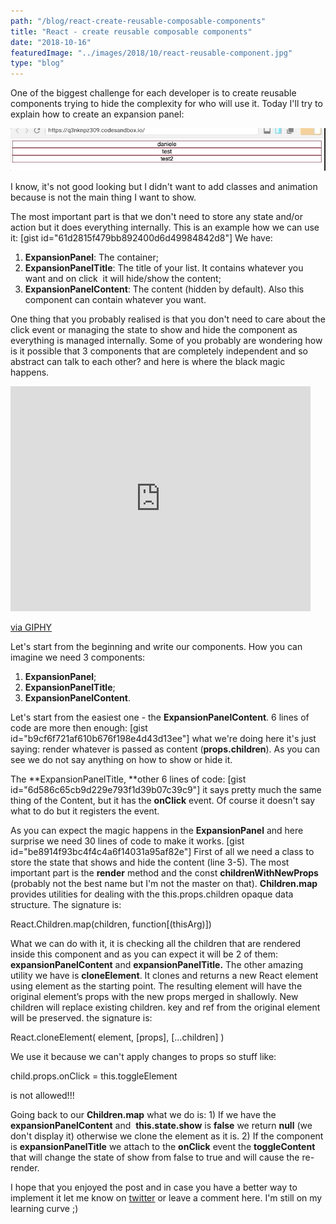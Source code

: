 ```yaml
---
path: "/blog/react-create-reusable-composable-components"
title: "React - create reusable composable components"
date: "2018-10-16"
featuredImage: "../images/2018/10/react-reusable-component.jpg"
type: "blog"
---
```


One of the biggest challenge for each developer is to create reusable components trying to hide the complexity for who will use it. Today I'll try to explain how to create an expansion panel:

![](../images/2018/10/expandable.gif)

I know, it's not good looking but I didn't want to add classes and animation because is not the main thing I want to show.

The most important part is that we don't need to store any state and/or action but it does everything internally. This is an example how we can use it: \[gist id="61d2815f479bb892400d6d49984842d8"\] We have:

1. **ExpansionPanel**: The container;
2. **ExpansionPanelTitle**: The title of your list. It contains whatever you want and on click  it will hide/show the content;
3. **ExpansionPanelContent**: The content (hidden by default). Also this component can contain whatever you want.

One thing that you probably realised is that you don't need to care about the click event or managing the state to show and hide the component as everything is managed internally. Some of you probably are wondering how is it possible that 3 components that are completely independent and so abstract can talk to each other? and here is where the black magic happens.

<iframe class="giphy-embed" src="https://giphy.com/embed/qeHJWaCYOc2WI" width="480" height="360" frameborder="0" allowfullscreen="allowfullscreen"></iframe>

[via GIPHY](https://giphy.com/gifs/kel-qeHJWaCYOc2WI)

Let's start from the beginning and write our components. How you can imagine we need 3 components:

1. **ExpansionPanel**;
2. **ExpansionPanelTitle**;
3. **ExpansionPanelContent**.

Let's start from the easiest one - the **ExpansionPanelContent**. 6 lines of code are more then enough: \[gist id="b9cf6f721af610b676f198e4d43d13ee"\] what we're doing here it's just saying: render whatever is passed as content (**props.children**). As you can see we do not say anything on how to show or hide it.

The **ExpansionPanelTitle, **other 6 lines of code: \[gist id="6d586c65cb9d229e793f1d39b07c39c9"\] it says pretty much the same thing of the Content, but it has the **onClick** event. Of course it doesn't say what to do but it registers the event.

As you can expect the magic happens in the **ExpansionPanel** and here surprise we need 30 lines of code to make it works. \[gist id="be8914f93bc4f4c4a6f14031a95af82e"\] First of all we need a class to store the state that shows and hide the content (line 3-5). The most important part is the **render** method and the const **childrenWithNewProps** (probably not the best name but I'm not the master on that). **Children.map** provides utilities for dealing with the this.props.children opaque data structure. The signature is:

React.Children.map(children, function\[(thisArg)\])

What we can do with it, it is checking all the children that are rendered inside this component and as you can expect it will be 2 of them: **expansionPanelContent** and **expansionPanelTitle.** The other amazing utility we have is **cloneElement**. It clones and returns a new React element using element as the starting point. The resulting element will have the original element’s props with the new props merged in shallowly. New children will replace existing children. key and ref from the original element will be preserved. the signature is:

React.cloneElement(
element,
\[props\],
\[...children\]
)

We use it because we can't apply changes to props so stuff like:

child.props.onClick = this.toggleElement

is not allowed!!!

Going back to our **Children.map** what we do is: 1) If we have the **expansionPanelContent** and  **this.state.show** is **false** we return **null** (we don't display it) otherwise we clone the element as it is. 2) If the component is **expansionPanelTitle** we attach to the **onClick** event the **toggleContent** that will change the state of show from false to true and will cause the re-render.

I hope that you enjoyed the post and in case you have a better way to implement it let me know on [twitter](https://twitter.com/DZurico) or leave a comment here. I'm still on my learning curve ;)
